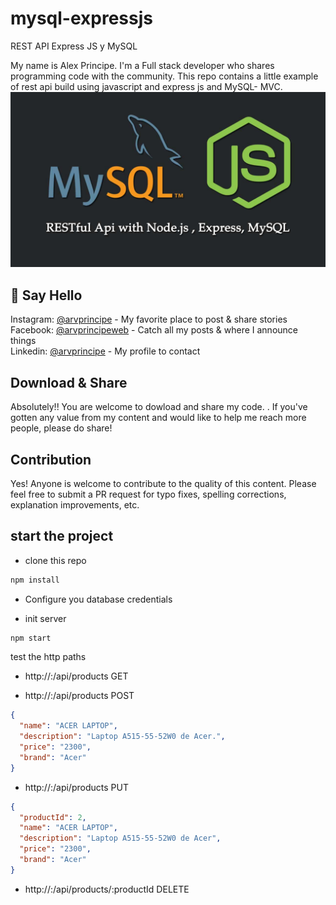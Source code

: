 # mysql-expressjs
REST API Express JS y MySQL

My name is Alex Principe. I'm a Full stack developer who shares programming code with the community.
This repo contains a little example of rest api build using javascript and express js and MySQL- MVC.
![alt text](https://github.com/arvprincipe/mysql-expressjs/blob/master/img/api.jpg?raw=true)

## 👋 Say Hello

Instagram: [@arvprincipe](https://www.instagram.com/arvprincipe/) - My favorite place to post & share stories<br>
Facebook: [@arvprincipeweb](https://www.facebook.com/arvprincipeweb) - Catch all my posts & where I announce things<br>
Linkedin: [@arvprincipe](https://www.linkedin.com/in/arvprincipe/) - My profile to contact<br>


## Download & Share

Absolutely!! You are welcome to dowload and share my code. . If you've gotten any value from my content and would like to help me reach more people, please do share!

## Contribution

Yes! Anyone is welcome to contribute to the quality of this content. Please feel free to submit a PR request for typo fixes, spelling corrections, explanation improvements, etc.


## start the project

- clone this repo
```bash
npm install
```
- Configure you database credentials

- init server
```bash
npm start
```

test the http paths
- http://<host>:<poort>/api/products  GET

- http://<host>:<poort>/api/products  POST
```json
{
  "name": "ACER LAPTOP",
  "description": "Laptop A515-55-52W0 de Acer.",
  "price": "2300",
  "brand": "Acer"
}
```

- http://<host>:<poort>/api/products  PUT
```json
{
  "productId": 2,
  "name": "ACER LAPTOP",
  "description": "Laptop A515-55-52W0 de Acer",
  "price": "2300",
  "brand": "Acer"
}
```

- http://<host>:<poort>/api/products/:productId DELETE